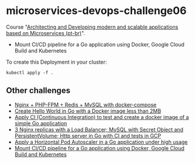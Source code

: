 # microservices-devops-challenge06

Course "[Architecting and Developing modern and scalable applications based on Microservices (pt-br)](https://drive.google.com/file/d/1JXXmYhfi-Sk0zwiEbBIEswDC6AFeyBlD/view?usp=sharing)".

- Mount CI/CD pipeline for a Go application using Docker, Google Cloud Build and Kubernetes

To create this Deployment in your cluster:

```
kubectl apply -f .
```

## Other challenges

- [Nginx + PHP-FPM + Redis + MySQL with docker-compose](https://github.com/axell-brendow/microservices-devops-challenge01)
- [Create Hello World in Go with a Docker image less than 2MB](https://github.com/axell-brendow/microservices-devops-challenge02)
- [Apply CI (Continuous Integration) to test and create a docker image of a simple Go application](https://github.com/axell-brendow/microservices-devops-challenge04)
- [3 Nginx replicas with a Load Balancer; MySQL with Secret Object and PersistentVolume; Http server in Go with CI and tests in GCP](https://github.com/axell-brendow/microservices-devops-challenge05)
- [Apply a Horizontal Pod Autoscaler in a Go application under high usage](https://github.com/axell-brendow/microservices-devops-challenge06)
- [Mount CI/CD pipeline for a Go application using Docker, Google Cloud Build and Kubernetes](https://github.com/axell-brendow/microservices-devops-challenge07)
